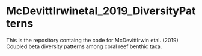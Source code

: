 # McDevittIrwinetal_2019_DiversityPatterns



This is the repository containg the code for McDevittIrwin etal. (2019) Coupled beta diversity patterns among coral reef benthic taxa. 